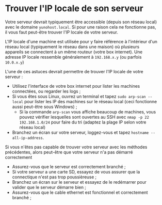 # Trouver l'IP locale de son serveur

Votre serveur devrait typiquement être accessible (depuis son réseau local) avec le domaine `yunohost.local`. Si pour une raison cela ne fonctionne pas, il vous faut peut-être trouver l'IP locale de votre serveur.

L'IP locale d'une machine est utilisée pour y faire référence à l'intérieur d'un réseau local (typiquement le réseau dans une maison) où plusieurs appareils se connectent à un même routeur (votre box internet). Une adresse IP locale ressemble généralement à `192.168.x.y` (ou parfois `10.0.x.y`)

L'une de ces astuces devrait permettre de trouver l'IP locale de votre serveur :

- Utilisez l'interface de votre box internet pour lister les machines connectées, ou regarder les logs ;
- Si vous êtes sous Linux, ouvrez un terminal et tapez `sudo arp-scan --local` pour lister les IP des machines sur le réseau local (ceci fonctionne aussi peut-être sous Windows) ;
    - Si la commande `arp-scan` vous affiche beaucoup de machines, vous pouvez vérifier lesquelles sont ouvertes au SSH avec `nmap -p 22 192.168.1.0/24` pour faire du tri (adaptez la plage IP selon votre réseau local)
- Branchez un écran sur votre serveur, loggez-vous et tapez `hostname --all-ip-address`.

Si vous n'êtes pas capable de trouver votre serveur avec les méthodes précédentes, alors peut-être que votre serveur n'a pas démarré correctement

- Assurez-vous que le serveur est correctement branché ;
- Si votre serveur a une carte SD, essayez de vous assurer que la connectique n'est pas trop poussièreuse ;
- Branchez un écran sur le serveur et essayez de le redémarrer pour valider que le serveur démarre bien ;
- Assurez-vous que le cable ethernet est fonctionnel et correctement branché ;
